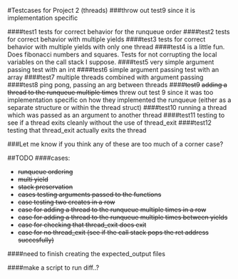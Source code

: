 #Testcases for Project 2 (threads)
###throw out test9 since it is implementation specific

####test1
tests for correct behavior for the runqueue order
####test2
tests for correct behavior with multiple yields
####test3
tests for correct behavior with multiple yields with only one thread
####test4
is a little fun. Does fibonacci numbers and squares. Tests for not corrupting the local variables on the call stack I suppose.
####test5
very simple argument passing test with an int
####test6
simple argument passing test with an array
####test7
multiple threads combined with argument passing
####test8
ping pong, passing an arg between threads
####~~test9~~
~~adding a thread to the runqueue multiple times~~
threw out test 9 since it was too implementation specific on how they implemented the runqueue (either as a separate structure or within the thread struct)
####test10
running a thread which was passed as an argument to another thread
####test11
testing to see if a thread exits cleanly without the use of thread_exit
####test12
testing that thread_exit actually exits the thread

###Let me know if you think any of these are too much of a corner case?

##TODO
####cases:
- ~~runqueue ordering~~
- ~~multi yield~~
- ~~stack preservation~~
- ~~cases testing arguments passed to the functions~~
- ~~case testing two creates in a row~~
- ~~case for adding a thread to the runqueue multiple times in a row~~
- ~~case for adding a thread to the runqueue multiple times between yields~~
- ~~case for checking that thread_exit does exit~~
- ~~case for no thread_exit (see if the call stack pops the ret address succesfully)~~

####need to finish creating the expected_output files

####make a script to run diff..?
